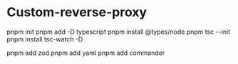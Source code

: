 # Custom-reverse-proxy

pnpm init
pnpm add -D typescript
pnpm install @types/node
pnpm tsc --init
pnpm install tsc-watch -D

pnpm add zod
pnpm add yaml
pnpm add commander